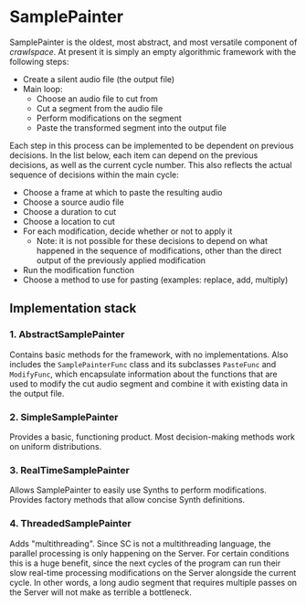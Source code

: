 # SamplePainter

SamplePainter is the oldest, most abstract, and most versatile component of *crawlspace*. At present it is simply an empty algorithmic framework with the following steps:

* Create a silent audio file (the output file)
* Main loop:
  * Choose an audio file to cut from
  * Cut a segment from the audio file
  * Perform modifications on the segment
  * Paste the transformed segment into the output file
  
Each step in this process can be implemented to be dependent on previous decisions. In the list below, each item can depend on the previous decisions, as well as the current cycle number. This also reflects the actual sequence of decisions within the main cycle:

- Choose a frame at which to paste the resulting audio
- Choose a source audio file
- Choose a duration to cut
- Choose a location to cut
- For each modification, decide whether or not to apply it
  - Note: it is not possible for these decisions to depend on what happened in the sequence of modifications, other than the direct output of the previously applied modification
- Run the modification function
- Choose a method to use for pasting (examples: replace, add, multiply)
  
## Implementation stack

### 1. AbstractSamplePainter

Contains basic methods for the framework, with no implementations. Also includes the `SamplePainterFunc` class and its subclasses `PasteFunc` and `ModifyFunc`, which encapsulate information about the functions that are used to modify the cut audio segment and combine it with existing data in the output file.

### 2. SimpleSamplePainter

Provides a basic, functioning product. Most decision-making methods work on uniform distributions.

### 3. RealTimeSamplePainter

Allows SamplePainter to easily use Synths to perform modifications. Provides factory methods that allow concise Synth definitions.

### 4. ThreadedSamplePainter

Adds "multithreading". Since SC is not a multithreading language, the parallel processing is only happening on the Server. For certain conditions this is a huge benefit, since the next cycles of the program can run their slow real-time processing modifications on the Server alongside the current cycle. In other words, a long audio segment that requires multiple passes on the Server will not make as terrible a bottleneck.
